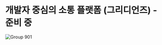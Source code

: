 # 개발자 중심의 소통 플랫폼 (그리디언즈) - 준비 중



![Group 901](https://user-images.githubusercontent.com/102597172/214165811-abce03a7-7451-454f-ae5d-7ae270930c66.png)
